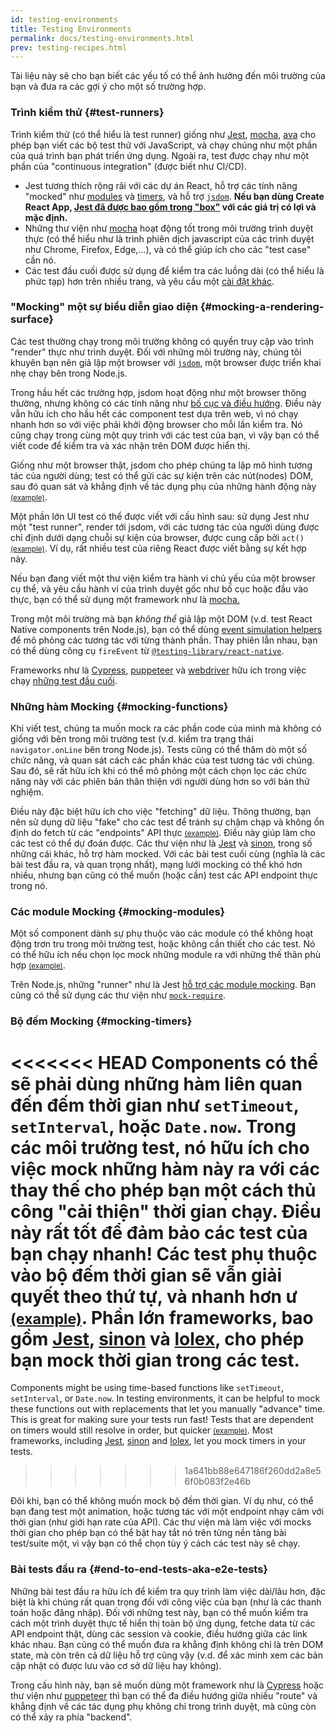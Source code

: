 ```yaml
---
id: testing-environments
title: Testing Environments
permalink: docs/testing-environments.html
prev: testing-recipes.html
---
```


<!-- This document is intended for folks who are comfortable with JavaScript, and have probably written tests with it. It acts as a reference for the differences in testing environments for React components, and how those differences affect the tests that they write. This document also assumes a slant towards web-based react-dom components, but has notes for other renderers. -->

Tài liệu này sẽ cho bạn biết các yếu tố có thể ảnh hưởng đến môi trường của bạn và đưa ra các gợi ý cho một số trường hợp.

### Trình kiểm thử {#test-runners}

Trình kiểm thử (có thể hiểu là test runner) giống như [Jest](https://jestjs.io/), [mocha](https://mochajs.org/), [ava](https://github.com/avajs/ava) cho phép bạn viết các bộ test thử với JavaScript, và chạy chúng như một phần của quá trình bạn phát triển ứng dụng. Ngoài ra, test được chạy như một phần của "continuous integration" (được biết như CI/CD).

- Jest tương thích rộng rãi với các dự án React, hỗ trợ các tính năng "mocked" như [modules](#mocking-modules) và [timers](#mocking-timers), và hỗ trợ [`jsdom`](#mocking-a-rendering-surface). **Nếu bạn dùng Create React App, [Jest đã được bao gồm trong "box"](https://facebook.github.io/create-react-app/docs/running-tests) với các giá trị có lợi và mặc định.**
- Những thư viện như [mocha](https://mochajs.org/#running-mocha-in-the-browser) hoạt động tốt trong môi trường trình duyệt thực (có thể hiểu như là trình phiên dịch javascript của các trình duyệt như Chrome, Firefox, Edge,...), và có thể giúp ích cho các "test case" cần nó.
- Các test đầu cuối được sử dụng để kiểm tra các luồng dài (có thể hiểu là phức tạp) hơn trên nhiều trang, và yêu cầu một [cài đặt khác](#end-to-end-tests-aka-e2e-tests).

### "Mocking" một sự biểu diễn giao diện {#mocking-a-rendering-surface}

Các test thường chạy trong môi trường không có quyền truy cập vào trình "render" thực như trình duyệt. Đối với những môi trường này, chúng tôi khuyên bạn nên giả lập một browser với [`jsdom`](https://github.com/jsdom/jsdom), một browser được triển khai nhẹ chạy bên trong Node.js.

Trong hầu hết các trường hợp, jsdom hoạt động như một browser thông thường, nhưng không có các tính năng như [bố cục và điều hướng](https://github.com/jsdom/jsdom#unimplemented-parts-of-the-web-platform). Điều này vẫn hữu ích cho hầu hết các component test dựa trên web, vì nó chạy nhanh hơn so với việc phải khởi động browser cho mỗi lần kiểm tra. Nó cũng chạy trong cùng một quy trình với các test của bạn, vì vậy bạn có thể viết code để kiểm tra và xác nhận trên DOM được hiển thị.

Giống như một browser thật, jsdom cho phép chúng ta lập mô hình tương tác của người dùng; test có thể gửi các sự kiện trên các nút(nodes) DOM, sau đó quan sát và khẳng định về tác dụng phụ của những hành động này [<small>(example)</small>](/docs/testing-recipes.html#events).

Một phần lớn UI test có thể được viết với cấu hình sau: sử dụng Jest như một "test runner", render tới jsdom, với các tương tác của người dùng được chỉ định dưới dạng chuỗi sự kiện của browser, được cung cấp bởi `act()` [<small>(example)</small>](/docs/testing-recipes.html). Ví dụ, rất nhiều test của riêng React được viết bằng sự kết hợp này.

Nếu bạn đang viết một thư viện kiểm tra hành vi chủ yếu của một browser cụ thể, và yêu cầu hành vi của trình duyệt gốc như bố cục hoặc đầu vào thực, bạn có thể sử dụng một framework như là [mocha.](https://mochajs.org/)

Trong một môi trường mà bạn _không thể_ giả lập một DOM (v.d. test React Native components trên Node.js), bạn có thể dùng [event simulation helpers](/docs/test-utils.html#simulate) để mô phỏng các tương tác với từng thành phần. Thay phiên lẫn nhau, bạn có thể dùng công cụ `fireEvent` từ [`@testing-library/react-native`](https://testing-library.com/docs/react-native-testing-library/intro).

Frameworks như là [Cypress](https://www.cypress.io/), [puppeteer](https://github.com/GoogleChrome/puppeteer) và [webdriver](https://www.seleniumhq.org/projects/webdriver/) hữu ích trong việc chạy [những test đầu cuối](#end-to-end-tests-aka-e2e-tests).

### Những hàm Mocking {#mocking-functions}

Khi viết test, chúng ta muốn mock ra các phần code của mình mà không có giống với bên trong môi trường test (v.d. kiểm tra trạng thái `navigator.onLine` bên trong Node.js). Tests cũng có thể thăm dò một số chức năng, và quan sát cách các phần khác của test tương tác với chúng. Sau đó, sẽ rất hữu ích khi có thể mô phỏng một cách chọn lọc các chức năng này với các phiên bản thân thiện với người dùng hơn so với bản thử nghiệm.

Điều này đặc biệt hữu ích cho việc "fetching" dữ liệu. Thông thường, bạn nên sử dụng dữ liệu "fake" cho các test để tránh sự chậm chạp và không ổn định do fetch từ các "endpoints" API thực [<small>(example)</small>](/docs/testing-recipes.html#data-fetching). Điều này giúp làm cho các test có thể dự đoán được. Các thư viện như là [Jest](https://jestjs.io/) và [sinon](https://sinonjs.org/), trong số những cái khác, hỗ trợ hàm mocked. Với các bài test cuối cùng (nghĩa là các bài test đầu ra, và quan trọng nhất), mạng lưới mocking có thể khó hơn nhiều, nhưng bạn cũng có thể muốn (hoặc cần) test các API endpoint thực trong nó.

### Các module Mocking {#mocking-modules}

Một số component dành sự phụ thuộc vào các module có thể không hoạt động trơn tru trong môi trường test, hoặc không cần thiết cho các test. Nó có thể hữu ích nếu chọn lọc mock những module ra với những thế thân phù hợp [<small>(example)</small>](/docs/testing-recipes.html#mocking-modules).

Trên Node.js, những "runner" như là Jest [hỗ trợ các module mocking](https://jestjs.io/docs/en/manual-mocks). Bạn cũng có thể sử dụng các thư viện như [`mock-require`](https://www.npmjs.com/package/mock-require).

### Bộ đếm Mocking {#mocking-timers}

<<<<<<< HEAD
Components có thể sẽ phải dùng những hàm liên quan đến đếm thời gian như `setTimeout`, `setInterval`, hoặc `Date.now`. Trong các môi trường test, nó hữu ích cho việc mock những hàm này ra với các thay thế cho phép bạn một cách thủ công "cải thiện" thời gian chạy. Điều này rất tốt để đảm bảo các test của bạn chạy nhanh! Các test phụ thuộc vào bộ đếm thời gian sẽ vẫn giải quyết theo thứ tự, và nhanh hơn ư [<small>(example)</small>](/docs/testing-recipes.html#timers). Phần lớn frameworks, bao gồm [Jest](https://jestjs.io/docs/en/timer-mocks), [sinon](https://sinonjs.org/releases/v7.3.2/fake-timers/) và [lolex](https://github.com/sinonjs/lolex), cho phép bạn mock thời gian trong các test.
=======
Components might be using time-based functions like `setTimeout`, `setInterval`, or `Date.now`. In testing environments, it can be helpful to mock these functions out with replacements that let you manually "advance" time. This is great for making sure your tests run fast! Tests that are dependent on timers would still resolve in order, but quicker [<small>(example)</small>](/docs/testing-recipes.html#timers). Most frameworks, including [Jest](https://jestjs.io/docs/en/timer-mocks), [sinon](https://sinonjs.org/releases/latest/fake-timers) and [lolex](https://github.com/sinonjs/lolex), let you mock timers in your tests.
>>>>>>> 1a641bb88e647186f260dd2a8e56f0b083f2e46b

Đôi khi, bạn có thể không muốn mock bộ đếm thời gian. Ví dụ như, có thể bạn đang test một animation, hoặc tương tác với một endpoint nhạy cảm với thời gian (như giới hạn rate của API). Các thư viện mà làm việc với mocks thời gian cho phép bạn có thể bật hay tắt nó trên từng nền tảng bài test/suite một, vì vậy bạn có thể chọn tùy ý cách các test này sẽ chạy.

### Bài tests đầu ra {#end-to-end-tests-aka-e2e-tests}

Những bài test đầu ra hữu ích để kiểm tra quy trình làm việc dài/lâu hơn, đặc biệt là khi chúng rất quan trọng đối với công việc của bạn (như là các thanh toán hoặc đăng nhập). Đối với những test này, bạn có thể muốn kiểm tra cách một trình duyệt thực tế hiển thị toàn bộ ứng dụng, fetche data từ các API endpoint thật, dùng các session và cookie, điều hướng giữa các link khác nhau. Bạn cũng có thể muốn đưa ra khẳng định không chỉ là trên DOM state, mà còn trên cả dữ liệu hỗ trợ cũng vậy (v.d. để xác minh xem các bản cập nhật có được lưu vào cơ sở dữ liệu hay không).

Trong cấu hình này, bạn sẽ muốn dùng một framework như là [Cypress](https://www.cypress.io/) hoặc thư viện như [puppeteer](https://github.com/GoogleChrome/puppeteer) thì bạn có thể đa điều hướng giữa nhiều "route" và khẳng định về các tác dụng phụ không chỉ trong trình duyệt, mà cũng còn có thể xảy ra phía "backend".
